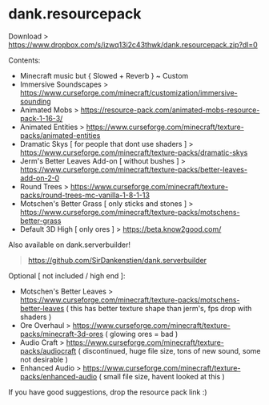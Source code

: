 # dank.resourcepack
Download > https://www.dropbox.com/s/izwq13i2c43thwk/dank.resourcepack.zip?dl=0

Contents:
- Minecraft music but { Slowed + Reverb } ~ Custom
- Immersive Soundscapes > https://www.curseforge.com/minecraft/customization/immersive-sounding
- Animated Mobs > https://resource-pack.com/animated-mobs-resource-pack-1-16-3/
- Animated Entities > https://www.curseforge.com/minecraft/texture-packs/animated-entities
- Dramatic Skys [ for people that dont use shaders ] > https://www.curseforge.com/minecraft/texture-packs/dramatic-skys
- Jerm's Better Leaves Add-on [ without bushes ] > https://www.curseforge.com/minecraft/texture-packs/better-leaves-add-on-2-0
- Round Trees > https://www.curseforge.com/minecraft/texture-packs/round-trees-mc-vanilla-1-8-1-13
- Motschen's Better Grass [ only sticks and stones ] > https://www.curseforge.com/minecraft/texture-packs/motschens-better-grass
- Default 3D High [ only ores ] > https://beta.know2good.com/

Also available on dank.serverbuilder!
> https://github.com/SirDankenstien/dank.serverbuilder

Optional [ not included / high end ]:
- Motschen's Better Leaves > https://www.curseforge.com/minecraft/texture-packs/motschens-better-leaves ( this has better texture shape than jerm's, fps drop with shaders )
- Ore Overhaul > https://www.curseforge.com/minecraft/texture-packs/minecraft-3d-ores ( glowing ores = bad )
- Audio Craft > https://www.curseforge.com/minecraft/texture-packs/audiocraft ( discontinued, huge file size, tons of new sound, some not desirable )
- Enhanced Audio > https://www.curseforge.com/minecraft/texture-packs/enhanced-audio ( small file size, havent looked at this )

If you have good suggestions, drop the resource pack link :)
